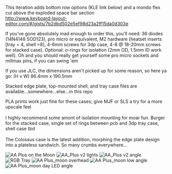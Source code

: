 This iteration adds bottom row options (KLE link below) and a mondo flex cut above the exploded space bar section
<br />http://www.keyboard-layout-editor.com/#/gists/7b2dbd502e5ef98d23a2ff15da0d303e

If you've gone absolutely mad enough to order this, you'll need: 36 diodes (14N4148 SOD123), pro micro or equivalent, M2 hardware (heatset inserts [tray = 4, shell =8], 4-6mm screws for 3dp case, 4-8 @ 18-20mm screws for stacked case). Optional: o-rings for isolation (2mm OD, 1.5mm ID work well). Oh and you should really get yourself some pro micro sockets and millmax pins, if you can swing 'em

If you use JLC, the dimensions aren't picked up for some reason, so here ya go: (H x W) 86.4mm x 190.5mm

Stacked edge plate, top-mounted shell, and tray case files are available...somewhere...else...in this repo

PLA prints work just fine for these cases; give MJF or SLS a try for a more upscale feel
<br />
<br/>
I highly recommend some amont of isolation mounting for moar fun. Burger for the stacked case, single set of rings between pcb and 3dp tray case, shell case tbd
<br>
<br>
The Colossus case is the latest addition, morphing the edge plate design into a plateless sandwich. So many crumbs everywhere...

![AA Plus on the Moon](https://user-images.githubusercontent.com/69826495/190079420-76a7e22c-5dce-4041-8401-4c8c0386efc1.JPG)
![AA_Plus v2 lights](https://user-images.githubusercontent.com/69826495/163284869-7f7f8d73-4db2-46bc-86d3-8177039e06ae.jpg)
![AA_Plus v2 angle](https://user-images.githubusercontent.com/69826495/163284863-db19648b-e60c-46e3-86d4-a223c2035fd7.JPG)
![RGB Tray](https://user-images.githubusercontent.com/69826495/205992837-4c4bdaf7-59b6-4624-a0e7-64e055d300af.jpeg)
![AA Plus_moon overhead](https://github.com/subottimale/alphalpha_plus/assets/69826495/18bef92a-03ef-4cb6-9e3d-2fbec5f19639)
![AA Plus_moon low angle](https://github.com/subottimale/alphalpha_plus/assets/69826495/912004a1-e0e5-45b4-94fe-aebf31c84c6a)
![AA Plus_moon day LED angle](https://github.com/subottimale/alphalpha_plus/assets/69826495/7f4d5ad5-12ee-46ac-9973-b3396b4a50df)

